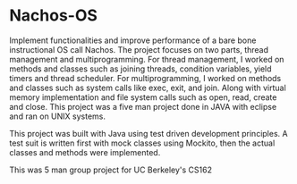 # Nachos-OS
Implement functionalities and improve performance of a bare bone instructional OS call Nachos. The project focuses on two parts, thread management and multiprogramming. For thread management, I worked on methods and classes such as joining threads, condition variables, yield timers and thread scheduler. For multiprogramming, I worked on methods and classes such as system calls like exec, exit, and join. Along with virtual memory implementation and file system calls such as open, read, create and close. This project was a five man project done in JAVA with eclipse and ran on UNIX systems.

This project was built with Java using test driven development principles. A test suit is written first with mock classes using Mockito, then the actual classes and methods were implemented.

This was 5 man group project for UC Berkeley's CS162
